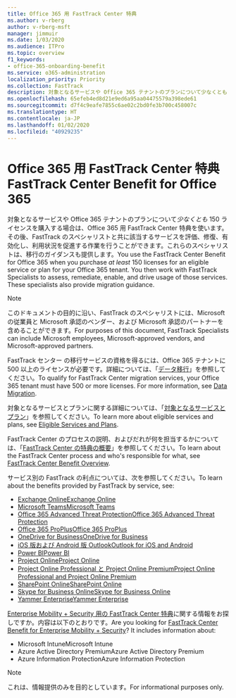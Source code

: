 ```yaml
---
title: Office 365 用 FastTrack Center 特典
ms.author: v-rberg
author: v-rberg-msft
manager: jimmuir
ms.date: 1/03/2020
ms.audience: ITPro
ms.topic: overview
f1_keywords:
- office-365-onboarding-benefit
ms.service: o365-administration
localization_priority: Priority
ms.collection: FastTrack
description: 対象となるサービスや Office 365 テナントのプランについて少なくとも 150 ライセンスを購入する場合は、Office 365 用 FastTrack Center 特典を使います。その後、FastTrack のスペシャリストと共に該当するサービスを評価、修復、有効化し、利用状況を促進する作業を行うことができます。これらのスペシャリストは、移行のガイダンスも提供します。
ms.openlocfilehash: 65efeb4ed8d21e9ed6a95aa04475579a398ede61
ms.sourcegitcommit: d7f4c9eafe7855c6ae02c2bd0fe3b700c458007c
ms.translationtype: HT
ms.contentlocale: ja-JP
ms.lasthandoff: 01/02/2020
ms.locfileid: "40929235"
---
```

# <a name="fasttrack-center-benefit-for-office-365"></a><span data-ttu-id="5a74c-105">Office 365 用 FastTrack Center 特典</span><span class="sxs-lookup"><span data-stu-id="5a74c-105">FastTrack Center Benefit for Office 365</span></span>

<span data-ttu-id="5a74c-p102">対象となるサービスや Office 365 テナントのプランについて*少なくとも* 150 ライセンスを購入する場合は、Office 365 用 FastTrack Center 特典を使います。その後、FastTrack のスペシャリストと共に該当するサービスを評価、修復、有効化し、利用状況を促進する作業を行うことができます。これらのスペシャリストは、移行のガイダンスも提供します。</span><span class="sxs-lookup"><span data-stu-id="5a74c-p102">You use the FastTrack Center Benefit for Office 365 when you purchase  *at least*  150 licenses for an eligible service or plan for your Office 365 tenant. You then work with FastTrack Specialists to assess, remediate, enable, and drive usage of those services. These specialists also provide migration guidance.</span></span> 
  
> [!NOTE]
> <span data-ttu-id="5a74c-109">このドキュメントの目的に沿い、FastTrack のスペシャリストには、Microsoft の従業員と Microsoft 承認のベンダー、および Microsoft 承認のパートナーを含めることができます。</span><span class="sxs-lookup"><span data-stu-id="5a74c-109">For purposes of this document, FastTrack Specialists can include Microsoft employees, Microsoft-approved vendors, and Microsoft-approved partners.</span></span> 
  
<span data-ttu-id="5a74c-p103">FastTrack センター の移行サービスの資格を得るには、Office 365 テナントに 500 以上のライセンスが必要です。詳細については、「[データ移行](O365-data-migration.md)」を参照してください。</span><span class="sxs-lookup"><span data-stu-id="5a74c-p103">To qualify for FastTrack Center migration services, your Office 365 tenant must have 500 or more licenses. For more information, see [Data Migration](O365-data-migration.md).</span></span>
  
<span data-ttu-id="5a74c-112">対象となるサービスとプランに関する詳細については、「[対象となるサービスとプラン](M365-eligible-services-and-plans.md)」を参照してください。</span><span class="sxs-lookup"><span data-stu-id="5a74c-112">To learn more about eligible services and plans, see [Eligible Services and Plans](M365-eligible-services-and-plans.md).</span></span>
  
<span data-ttu-id="5a74c-113">FastTrack Center のプロセスの説明、およびだれが何を担当するかについては、「[FastTrack Center の特典の概要](O365-fasttrack-benefit-overview.md)」を参照してください。</span><span class="sxs-lookup"><span data-stu-id="5a74c-113">To learn about the FastTrack Center process and who's responsible for what, see [FastTrack Center Benefit Overview](O365-fasttrack-benefit-overview.md).</span></span>

<span data-ttu-id="5a74c-114">サービス別の FastTrack の利点については、次を参照してください。</span><span class="sxs-lookup"><span data-stu-id="5a74c-114">To learn about the benefits provided by FastTrack by service, see:</span></span>

- [<span data-ttu-id="5a74c-115">Exchange Online</span><span class="sxs-lookup"><span data-stu-id="5a74c-115">Exchange Online</span></span>](O365-fasttrack-responsibilities.md#exchange-online)
- [<span data-ttu-id="5a74c-116">Microsoft Teams</span><span class="sxs-lookup"><span data-stu-id="5a74c-116">Microsoft Teams</span></span>](O365-fasttrack-responsibilities.md#microsoft-teams)
- [<span data-ttu-id="5a74c-117">Office 365 Advanced Threat Protection</span><span class="sxs-lookup"><span data-stu-id="5a74c-117">Office 365 Advanced Threat Protection</span></span>](O365-fasttrack-responsibilities.md#office-365-advanced-threat-protection)
- [<span data-ttu-id="5a74c-118">Office 365 ProPlus</span><span class="sxs-lookup"><span data-stu-id="5a74c-118">Office 365 ProPlus</span></span>](O365-fasttrack-responsibilities.md#office-365-proplus)
- [<span data-ttu-id="5a74c-119">OneDrive for Business</span><span class="sxs-lookup"><span data-stu-id="5a74c-119">OneDrive for Business</span></span>](O365-fasttrack-responsibilities.md#onedrive-for-business)
- [<span data-ttu-id="5a74c-120">iOS 版および Android 版 Outlook</span><span class="sxs-lookup"><span data-stu-id="5a74c-120">Outlook for iOS and Android</span></span>](O365-fasttrack-responsibilities.md#outlook-for-ios-and-android)
- [<span data-ttu-id="5a74c-121">Power BI</span><span class="sxs-lookup"><span data-stu-id="5a74c-121">Power BI</span></span>](O365-fasttrack-responsibilities.md#power-bi)
- [<span data-ttu-id="5a74c-122">Project Online</span><span class="sxs-lookup"><span data-stu-id="5a74c-122">Project Online</span></span>](O365-fasttrack-responsibilities.md#project-online)
- [<span data-ttu-id="5a74c-123">Project Online Professional と Project Online Premium</span><span class="sxs-lookup"><span data-stu-id="5a74c-123">Project Online Professional and Project Online Premium</span></span>](O365-fasttrack-responsibilities.md#project-online-professional-and-project-online-premium)
- [<span data-ttu-id="5a74c-124">SharePoint Online</span><span class="sxs-lookup"><span data-stu-id="5a74c-124">SharePoint Online</span></span>](O365-fasttrack-responsibilities.md#sharepoint-online)
- [<span data-ttu-id="5a74c-125">Skype for Business Online</span><span class="sxs-lookup"><span data-stu-id="5a74c-125">Skype for Business Online</span></span>](O365-fasttrack-responsibilities.md#skype-for-business-online)
- [<span data-ttu-id="5a74c-126">Yammer Enterprise</span><span class="sxs-lookup"><span data-stu-id="5a74c-126">Yammer Enterprise</span></span>](O365-fasttrack-responsibilities.md#yammer-enterprise)
  
<span data-ttu-id="5a74c-p104">[Enterprise Mobility + Security 用の FastTrack Center 特典](EMS-fasttrack-benefit-for-EMS.md)に関する情報をお探しですか。内容は以下のとおりです。</span><span class="sxs-lookup"><span data-stu-id="5a74c-p104">Are you looking for [FastTrack Center Benefit for Enterprise Mobility + Security](EMS-fasttrack-benefit-for-EMS.md)? It includes information about:</span></span>
  
- <span data-ttu-id="5a74c-129">Microsoft Intune</span><span class="sxs-lookup"><span data-stu-id="5a74c-129">Microsoft Intune</span></span>    
- <span data-ttu-id="5a74c-130">Azure Active Directory Premium</span><span class="sxs-lookup"><span data-stu-id="5a74c-130">Azure Active Directory Premium</span></span> 
- <span data-ttu-id="5a74c-131">Azure Information Protection</span><span class="sxs-lookup"><span data-stu-id="5a74c-131">Azure Information Protection</span></span>
    
> [!NOTE]
> <span data-ttu-id="5a74c-132">これは、情報提供のみを目的としています。</span><span class="sxs-lookup"><span data-stu-id="5a74c-132">For informational purposes only.</span></span> 
